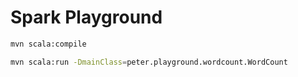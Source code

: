 # Spark Playground

``` bash
mvn scala:compile
```

``` bash
mvn scala:run -DmainClass=peter.playground.wordcount.WordCount
```
